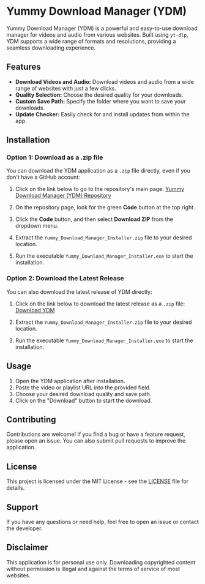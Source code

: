 # Yummy Download Manager (YDM)

Yummy Download Manager (YDM) is a powerful and easy-to-use download manager for videos and audio from various websites. Built using `yt-dlp`, YDM supports a wide range of formats and resolutions, providing a seamless downloading experience.

## Features

- **Download Videos and Audio:** Download videos and audio from a wide range of websites with just a few clicks.
- **Quality Selection:** Choose the desired quality for your downloads.
- **Custom Save Path:** Specify the folder where you want to save your downloads.
- **Update Checker:** Easily check for and install updates from within the app.

## Installation

### Option 1: Download as a .zip file

You can download the YDM application as a `.zip` file directly, even if you don't have a GitHub account:

1. Click on the link below to go to the repository's main page:
   [Yummy Download Manager (YDM) Repository](https://github.com/skhasu/YDM)

2. On the repository page, look for the green **Code** button at the top right.

3. Click the **Code** button, and then select **Download ZIP** from the dropdown menu.

4. Extract the `Yummy_Download_Manager_Installer.zip` file to your desired location.

5. Run the executable `Yummy_Download_Manager_Installer.exe` to start the installation.

### Option 2: Download the Latest Release

You can also download the latest release of YDM directly:

1. Click on the link below to download the latest release as a `.zip` file:
   [Download YDM](https://github.com/skhasu/YDM/download/Yummy_Download_Manager_Installer.zip)

2. Extract the `Yummy_Download_Manager_Installer.zip` file to your desired location.

3. Run the executable `Yummy_Download_Manager_Installer.exe` to start the installation.

## Usage

1. Open the YDM application after installation.
2. Paste the video or playlist URL into the provided field.
3. Choose your desired download quality and save path.
4. Click on the "Download" button to start the download.

## Contributing

Contributions are welcome! If you find a bug or have a feature request, please open an issue. You can also submit pull requests to improve the application.

## License

This project is licensed under the MIT License - see the [LICENSE](LICENSE) file for details.

## Support

If you have any questions or need help, feel free to open an issue or contact the developer.

## Disclaimer

This application is for personal use only. Downloading copyrighted content without permission is illegal and against the terms of service of most websites.
